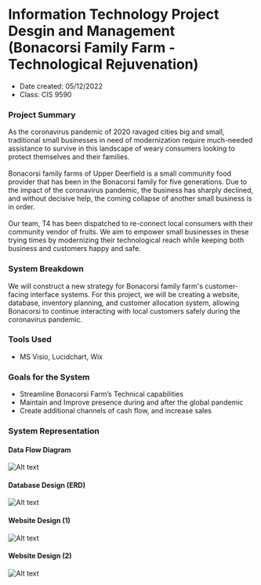 # Information Technology Project Desgin and Management<br>(Bonacorsi Family Farm - Technological Rejuvenation)
- Date created: 05/12/2022
- Class: CIS 9590

### Project Summary

As the coronavirus pandemic of 2020 ravaged cities big and small, traditional small businesses in need of modernization require much-needed assistance to survive in this landscape of weary consumers looking to protect themselves and their families.<br><br>
Bonacorsi family farms of Upper Deerfield is a small community food provider that has been in the Bonacorsi family for five generations. Due to the impact of the coronavirus pandemic, the business has sharply declined, and without decisive help, the coming collapse of another small business is in order.<br><br>
Our team, T4 has been dispatched to re-connect local consumers with their community vendor of fruits. We aim to empower small businesses in these trying times by modernizing their technological reach while keeping both business and customers happy and safe.

### System Breakdown
We will construct a new strategy for Bonacorsi family farm's customer-facing interface systems. For this project, we will be creating a website, database, inventory planning, and customer allocation system, allowing Bonacorsi to continue interacting with local customers safely during the coronavirus pandemic.

### Tools Used
- MS Visio, Lucidchart, Wix

### Goals for the System
- Streamline Bonacorsi Farm’s Technical capabilities
- Maintain and Improve presence during and after the global pandemic
- Create additional channels of cash flow, and increase sales

### System Representation
#### Data Flow Diagram
![Alt text](https://github.com/jinote/information_technology_project_design_and_management-/blob/main/Data%20Flow%20Diagrams-level0.jpeg)

#### Database Design (ERD)
![Alt text](https://github.com/jinote/information_technology_project_design_and_management-/blob/main/Database%20Deisgn-ERD.jpg)

#### Website Design (1)
![Alt text](https://github.com/jinote/information_technology_project_design_and_management-/blob/main/website1.jpg)


#### Website Design (2)
![Alt text](https://github.com/jinote/information_technology_project_design_and_management-/blob/main/website2.jpg)
